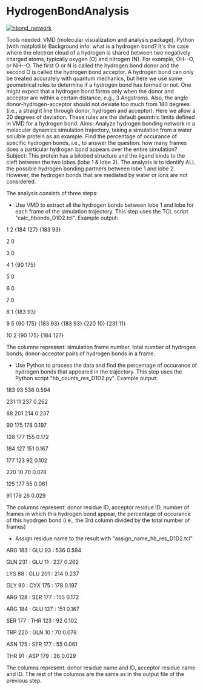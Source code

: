 # HydrogenBondAnalysis
[![hbond_network](https://cloud.githubusercontent.com/assets/7023606/8961587/1ead392c-35e4-11e5-83d6-4a1340b83512.png)](#features)

Tools needed: VMD (molecular visualization and analysis package), Python (with matplotlib)
Background info: what is a hydrogen bond? It's the case where the electron cloud of a hydrogen is shared between two negatively charged atoms, typically oxygen (O) and nitrogen (N). For example, OH--O, or NH--O. The first O or N is called the hydrogen bond donor and the second O is called the hydrogen bond acceptor. A hydrogen bond can only be treated accurately with quantum mechanics, but here we use some geometrical rules to determine if a hydrogen bond has formed or not. One might expect that a hydrogen bond forms only when the donor and acceptor are within a certain distance, e.g., 3 Angstroms. Also, the angle donor-hydrogen-acceptor should not deviate too much from 180 degrees (i.e., a straight line through donor, hydrogen and acceptor). Here we allow a 20 degrees of deviation. These rules are the default geomtric limits defined in VMD for a hydrogen bond.
Aims: Analyze hydrogen bonding network in a molecular dynamics simulation trajectory, taking a simulation from a water solulble protein as an example. Find the percentage of occurance of specific hydrogen bonds, i.e., to answer the question: how many frames does a particular hydrogen bond appears over the entire simulation?
Subject: This protein has a bilobed structure and the ligand binds to the cleft between the two lobes (lobe 1 & lobe 2). The analysis is to identify ALL the possible hydrogen bonding partners between lobe 1 and lobe 2. However, the hydrogen bonds that are mediated by water or ions are not considered.

The analysis consists of three steps:
* Use VMD to extract all the hydrogen bonds between lobe 1 and lobe for each frame of the simulation trajectory. This step uses the TCL script "calc_hbonds_D1D2.tcl". Example output:

1 2 {184 127} {183 93}

2 0 

3 0 

4 1 {90 175}

5 0 

6 0 

7 0 

8 1 {183 93}

9 5 {90 175} {183 93} {183 93} {220 10} {231 11}

10 2 {90 175} {184 127}

The columns represent: simulation frame number, total number of hydrogen bonds; donor-acceptor pairs of hydrogen bonds in a frame.

* Use Python to process the data and find the percentage of occurance of hydrogen bonds that appeared in the trajectory. This step uses the Python script "hb_counts_res_D1D2.py". Example output:

183 93                   	     536   0.594

231 11                   	     237   0.262

88 201                   	     214   0.237

90 175                   	     178   0.197

128 177                  	     155   0.172

184 127                  	     151   0.167

177 123                  	      92   0.102

220 10                   	      70   0.078

125 177                  	      55   0.061

91 179                   	      26   0.029

The columns represent: donor residue ID, acceptor residue ID, number of frames in which this hydrogen bond appear, the percentage of occurance of this hyodrgen bond (i.e., the 3rd column divided by the total number of frames)

* Assign residue name to the result with "assign_name_hb_res_D1D2.tcl"

ARG 183      : GLU 93       :      536   0.594

GLN 231      : GLU 11       :      237   0.262

LYS 88       : GLU 201      :      214   0.237

GLY 90       : CYX 175      :      178   0.197

ARG 128      : SER 177      :      155   0.172

ARG 184      : GLU 127      :      151   0.167

SER 177      : THR 123      :       92   0.102

TRP 220      : GLN 10       :       70   0.078

ASN 125      : SER 177      :       55   0.061

THR 91       : ASP 179      :       26   0.029

The columns represent: donor residue name and ID, acceptor residue name and ID. The rest of the columns are the same as in the output file of the previous step.
